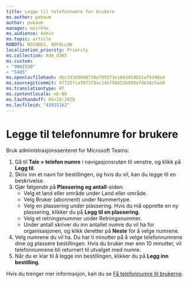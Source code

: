 ```yaml
---
title: Legge til telefonnumre for brukere
ms.author: pebaum
author: pebaum
manager: mnirkhe
ms.audience: Admin
ms.topic: article
ROBOTS: NOINDEX, NOFOLLOW
localization_priority: Priority
ms.collection: Adm_O365
ms.custom:
- "9002538"
- "5485"
ms.openlocfilehash: dbc3d3d9048730e709373e104345db51af9348e4
ms.sourcegitcommit: 07725fcaf073f0ac145f98653b989afdb34c5ad0
ms.translationtype: HT
ms.contentlocale: nb-NO
ms.lasthandoff: 04/28/2020
ms.locfileid: "43915162"
---
```

# <a name="adding-phone-numbers-to-users"></a>Legge til telefonnumre for brukere

Bruk administrasjonssenteret for Microsoft Teams:

1. Gå til **Tale > telefon numre** i navigasjonsruten til venstre, og klikk på **Legg til**.
2. Skriv inn et navn for bestillingen, og hvis du vil, kan du legge til en beskrivelse.
3. Gjør følgende på **Plassering og antall**-siden:
    - Velg et land eller område under Land eller område.
    - Velg Bruker (abonnent) under Nummertype.
    - Velg en plassering under plassering. Hvis du må opprette en ny plassering, klikker du på **Legg til en plassering**.
    - Velg et retningsnummer under Retningsnummer.
    - Under antall skriver du inn antallet numre du vil ha for organisasjonen, og klikk deretter på **Neste** for å velge numrene.
4. Velg numrene du vil ha. Du har ti minutter på å velge telefonnumrene dine og plassere bestillingen. Hvis du bruker mer enn 10 minutter, vil telefonnumrene bli returnert til utvalget med numre.
5. Når du er klar til å legge inn bestillingen, klikker du på **Legg inn bestilling**.

Hvis du trenger mer informasjon, kan du se [Få telefonnumre til brukerne](https://docs.microsoft.com/microsoftteams/getting-phone-numbers-for-your-users).
